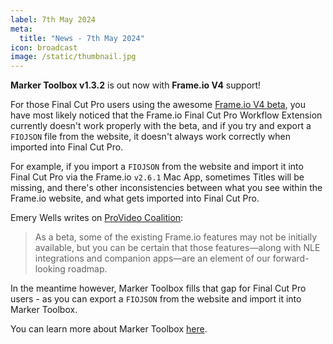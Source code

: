 ```yaml
---
label: 7th May 2024
meta:
  title: "News - 7th May 2024"
icon: broadcast
image: /static/thumbnail.jpg
---
```


**Marker Toolbox v1.3.2** is out now with **Frame.io V4** support!

For those Final Cut Pro users using the awesome [Frame.io V4 beta](https://frame.io/v4), you have most likely noticed that the Frame.io Final Cut Pro Workflow Extension currently doesn't work properly with the beta, and if you try and export a `FIOJSON` file from the website, it doesn't always work correctly when imported into Final Cut Pro.

For example, if you import a `FIOJSON` from the website and import it into Final Cut Pro via the Frame.io `v2.6.1` Mac App, sometimes Titles will be missing, and there's other inconsistencies between what you see within the Frame.io website, and what gets imported into Final Cut Pro.

Emery Wells writes on [ProVideo Coalition](https://www.provideocoalition.com/frame-io-version-4-beta-is-here/):

> As a beta, some of the existing Frame.io features may not be initially available, but you can be certain that those features—along with NLE integrations and companion apps—are an element of our forward- looking roadmap.

In the meantime however, Marker Toolbox fills that gap for Final Cut Pro users - as you can export a `FIOJSON` from the website and import it into Marker Toolbox.

You can learn more about Marker Toolbox [here](https://markertoolbox.fcp.cafe).